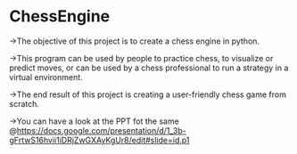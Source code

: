 # ChessEngine
->The objective of this project is to create a  chess engine in python.
 
->This program can be used by people to practice chess, to visualize or predict moves, or can be used by a chess professional to run a strategy in a virtual environment.

->The end result of this project is creating a user-friendly chess game from scratch.

->You can have a look at the PPT fot the same @https://docs.google.com/presentation/d/1_3b-gFrtwS16hvii1iDRjZwGXAyKgUr8/edit#slide=id.p1

 
